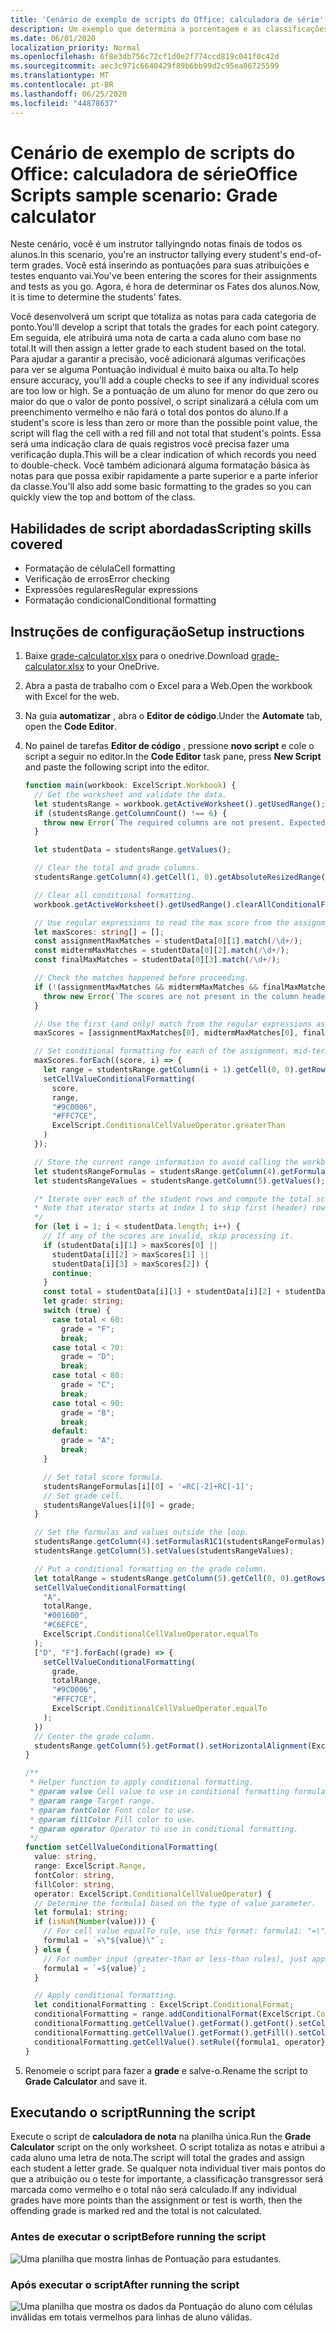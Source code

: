 ```yaml
---
title: 'Cenário de exemplo de scripts do Office: calculadora de série'
description: Um exemplo que determina a porcentagem e as classificações de uma classe de alunos.
ms.date: 06/01/2020
localization_priority: Normal
ms.openlocfilehash: 6f8e3db756c72cf1d0e2f774ccd819c041f0c42d
ms.sourcegitcommit: aec3c971c6640429f89b6bb99d2c95ea06725599
ms.translationtype: MT
ms.contentlocale: pt-BR
ms.lasthandoff: 06/25/2020
ms.locfileid: "44878637"
---
```

# <a name="office-scripts-sample-scenario-grade-calculator"></a><span data-ttu-id="72b7e-103">Cenário de exemplo de scripts do Office: calculadora de série</span><span class="sxs-lookup"><span data-stu-id="72b7e-103">Office Scripts sample scenario: Grade calculator</span></span>

<span data-ttu-id="72b7e-104">Neste cenário, você é um instrutor tallyingndo notas finais de todos os alunos.</span><span class="sxs-lookup"><span data-stu-id="72b7e-104">In this scenario, you're an instructor tallying every student's end-of-term grades.</span></span> <span data-ttu-id="72b7e-105">Você está inserindo as pontuações para suas atribuições e testes enquanto vai.</span><span class="sxs-lookup"><span data-stu-id="72b7e-105">You've been entering the scores for their assignments and tests as you go.</span></span> <span data-ttu-id="72b7e-106">Agora, é hora de determinar os Fates dos alunos.</span><span class="sxs-lookup"><span data-stu-id="72b7e-106">Now, it is time to determine the students' fates.</span></span>

<span data-ttu-id="72b7e-107">Você desenvolverá um script que totaliza as notas para cada categoria de ponto.</span><span class="sxs-lookup"><span data-stu-id="72b7e-107">You'll develop a script that totals the grades for each point category.</span></span> <span data-ttu-id="72b7e-108">Em seguida, ele atribuirá uma nota de carta a cada aluno com base no total.</span><span class="sxs-lookup"><span data-stu-id="72b7e-108">It will then assign a letter grade to each student based on the total.</span></span> <span data-ttu-id="72b7e-109">Para ajudar a garantir a precisão, você adicionará algumas verificações para ver se alguma Pontuação individual é muito baixa ou alta.</span><span class="sxs-lookup"><span data-stu-id="72b7e-109">To help ensure accuracy, you'll add a couple checks to see if any individual scores are too low or high.</span></span> <span data-ttu-id="72b7e-110">Se a pontuação de um aluno for menor do que zero ou maior do que o valor de ponto possível, o script sinalizará a célula com um preenchimento vermelho e não fará o total dos pontos do aluno.</span><span class="sxs-lookup"><span data-stu-id="72b7e-110">If a student's score is less than zero or more than the possible point value, the script will flag the cell with a red fill and not total that student's points.</span></span> <span data-ttu-id="72b7e-111">Essa será uma indicação clara de quais registros você precisa fazer uma verificação dupla.</span><span class="sxs-lookup"><span data-stu-id="72b7e-111">This will be a clear indication of which records you need to double-check.</span></span> <span data-ttu-id="72b7e-112">Você também adicionará alguma formatação básica às notas para que possa exibir rapidamente a parte superior e a parte inferior da classe.</span><span class="sxs-lookup"><span data-stu-id="72b7e-112">You'll also add some basic formatting to the grades so you can quickly view the top and bottom of the class.</span></span>

## <a name="scripting-skills-covered"></a><span data-ttu-id="72b7e-113">Habilidades de script abordadas</span><span class="sxs-lookup"><span data-stu-id="72b7e-113">Scripting skills covered</span></span>

- <span data-ttu-id="72b7e-114">Formatação de célula</span><span class="sxs-lookup"><span data-stu-id="72b7e-114">Cell formatting</span></span>
- <span data-ttu-id="72b7e-115">Verificação de erros</span><span class="sxs-lookup"><span data-stu-id="72b7e-115">Error checking</span></span>
- <span data-ttu-id="72b7e-116">Expressões regulares</span><span class="sxs-lookup"><span data-stu-id="72b7e-116">Regular expressions</span></span>
- <span data-ttu-id="72b7e-117">Formatação condicional</span><span class="sxs-lookup"><span data-stu-id="72b7e-117">Conditional formatting</span></span>

## <a name="setup-instructions"></a><span data-ttu-id="72b7e-118">Instruções de configuração</span><span class="sxs-lookup"><span data-stu-id="72b7e-118">Setup instructions</span></span>

1. <span data-ttu-id="72b7e-119">Baixe <a href="grade-calculator.xlsx">grade-calculator.xlsx</a> para o onedrive.</span><span class="sxs-lookup"><span data-stu-id="72b7e-119">Download <a href="grade-calculator.xlsx">grade-calculator.xlsx</a> to your OneDrive.</span></span>

2. <span data-ttu-id="72b7e-120">Abra a pasta de trabalho com o Excel para a Web.</span><span class="sxs-lookup"><span data-stu-id="72b7e-120">Open the workbook with Excel for the web.</span></span>

3. <span data-ttu-id="72b7e-121">Na guia **automatizar** , abra o **Editor de código**.</span><span class="sxs-lookup"><span data-stu-id="72b7e-121">Under the **Automate** tab, open the **Code Editor**.</span></span>

4. <span data-ttu-id="72b7e-122">No painel de tarefas **Editor de código** , pressione **novo script** e cole o script a seguir no editor.</span><span class="sxs-lookup"><span data-stu-id="72b7e-122">In the **Code Editor** task pane, press **New Script** and paste the following script into the editor.</span></span>

    ```TypeScript
    function main(workbook: ExcelScript.Workbook) {
      // Get the worksheet and validate the data.
      let studentsRange = workbook.getActiveWorksheet().getUsedRange();
      if (studentsRange.getColumnCount() !== 6) {
        throw new Error(`The required columns are not present. Expected column headers: "Student ID | Assignment score | Mid-term | Final | Total | Grade"`);
      }

      let studentData = studentsRange.getValues();

      // Clear the total and grade columns.
      studentsRange.getColumn(4).getCell(1, 0).getAbsoluteResizedRange(studentData.length - 1, 2).clear();

      // Clear all conditional formatting.
      workbook.getActiveWorksheet().getUsedRange().clearAllConditionalFormats();

      // Use regular expressions to read the max score from the assignment, mid-term, and final scores columns.
      let maxScores: string[] = [];
      const assignmentMaxMatches = studentData[0][1].match(/\d+/);
      const midtermMaxMatches = studentData[0][2].match(/\d+/);
      const finalMaxMatches = studentData[0][3].match(/\d+/);

      // Check the matches happened before proceeding.
      if (!(assignmentMaxMatches && midtermMaxMatches && finalMaxMatches)) {
        throw new Error(`The scores are not present in the column headers. Expected format: "Assignments (n)|Mid-term (n)|Final (n)"`);
      }

      // Use the first (and only) match from the regular expressions as the max scores.
      maxScores = [assignmentMaxMatches[0], midtermMaxMatches[0], finalMaxMatches[0]];

      // Set conditional formatting for each of the assignment, mid-term, and final scores columns.
      maxScores.forEach((score, i) => {
        let range = studentsRange.getColumn(i + 1).getCell(0, 0).getRowsBelow(studentData.length - 1);
        setCellValueConditionalFormatting(
          score,
          range,
          "#9C0006",
          "#FFC7CE",
          ExcelScript.ConditionalCellValueOperator.greaterThan
        )
      });

      // Store the current range information to avoid calling the workbook in the loop.
      let studentsRangeFormulas = studentsRange.getColumn(4).getFormulasR1C1();
      let studentsRangeValues = studentsRange.getColumn(5).getValues();

      /* Iterate over each of the student rows and compute the total score and letter grade.
      * Note that iterator starts at index 1 to skip first (header) row.
      */
      for (let i = 1; i < studentData.length; i++) {
        // If any of the scores are invalid, skip processing it.
        if (studentData[i][1] > maxScores[0] ||
          studentData[i][2] > maxScores[1] ||
          studentData[i][3] > maxScores[2]) {
          continue;
        }
        const total = studentData[i][1] + studentData[i][2] + studentData[i][3];
        let grade: string;
        switch (true) {
          case total < 60:
            grade = "F";
            break;
          case total < 70:
            grade = "D";
            break;
          case total < 80:
            grade = "C";
            break;
          case total < 90:
            grade = "B";
            break;
          default:
            grade = "A";
            break;
        }

        // Set total score formula.
        studentsRangeFormulas[i][0] = '=RC[-2]+RC[-1]';
        // Set grade cell.
        studentsRangeValues[i][0] = grade;
      }

      // Set the formulas and values outside the loop.
      studentsRange.getColumn(4).setFormulasR1C1(studentsRangeFormulas);
      studentsRange.getColumn(5).setValues(studentsRangeValues);

      // Put a conditional formatting on the grade column.
      let totalRange = studentsRange.getColumn(5).getCell(0, 0).getRowsBelow(studentData.length - 1);
      setCellValueConditionalFormatting(
        "A",
        totalRange,
        "#001600",
        "#C6EFCE",
        ExcelScript.ConditionalCellValueOperator.equalTo
      );
      ["D", "F"].forEach((grade) => {
        setCellValueConditionalFormatting(
          grade,
          totalRange,
          "#9C0006",
          "#FFC7CE",
          ExcelScript.ConditionalCellValueOperator.equalTo
        );
      })
      // Center the grade column.
      studentsRange.getColumn(5).getFormat().setHorizontalAlignment(ExcelScript.HorizontalAlignment.center);
    }

    /**
     * Helper function to apply conditional formatting.
     * @param value Cell value to use in conditional formatting formula1.
     * @param range Target range.
     * @param fontColor Font color to use.
     * @param fillColor Fill color to use.
     * @param operator Operator to use in conditional formatting.
     */
    function setCellValueConditionalFormatting(
      value: string,
      range: ExcelScript.Range,
      fontColor: string,
      fillColor: string,
      operator: ExcelScript.ConditionalCellValueOperator) {
      // Determine the formula1 based on the type of value parameter.
      let formula1: string;
      if (isNaN(Number(value))) {
        // For cell value equalTo rule, use this format: formula1: "=\"A\"",
        formula1 = `=\"${value}\"`;
      } else {
        // For number input (greater-than or less-than rules), just append '='.
        formula1 = `=${value}`;
      }

      // Apply conditional formatting.
      let conditionalFormatting : ExcelScript.ConditionalFormat;
      conditionalFormatting = range.addConditionalFormat(ExcelScript.ConditionalFormatType.cellValue);
      conditionalFormatting.getCellValue().getFormat().getFont().setColor(fontColor);
      conditionalFormatting.getCellValue().getFormat().getFill().setColor(fillColor);
      conditionalFormatting.getCellValue().setRule({formula1, operator});
    }
    ```

5. <span data-ttu-id="72b7e-123">Renomeie o script para fazer a **grade** e salve-o.</span><span class="sxs-lookup"><span data-stu-id="72b7e-123">Rename the script to **Grade Calculator** and save it.</span></span>

## <a name="running-the-script"></a><span data-ttu-id="72b7e-124">Executando o script</span><span class="sxs-lookup"><span data-stu-id="72b7e-124">Running the script</span></span>

<span data-ttu-id="72b7e-125">Execute o script de **calculadora de nota** na planilha única.</span><span class="sxs-lookup"><span data-stu-id="72b7e-125">Run the **Grade Calculator** script on the only worksheet.</span></span> <span data-ttu-id="72b7e-126">O script totaliza as notas e atribui a cada aluno uma letra de nota.</span><span class="sxs-lookup"><span data-stu-id="72b7e-126">The script will total the grades and assign each student a letter grade.</span></span> <span data-ttu-id="72b7e-127">Se qualquer nota individual tiver mais pontos do que a atribuição ou o teste for importante, a classificação transgressor será marcada como vermelho e o total não será calculado.</span><span class="sxs-lookup"><span data-stu-id="72b7e-127">If any individual grades have more points than the assignment or test is worth, then the offending grade is marked red and the total is not calculated.</span></span>

### <a name="before-running-the-script"></a><span data-ttu-id="72b7e-128">Antes de executar o script</span><span class="sxs-lookup"><span data-stu-id="72b7e-128">Before running the script</span></span>

![Uma planilha que mostra linhas de Pontuação para estudantes.](../../images/scenario-grade-calculator-before.png)

### <a name="after-running-the-script"></a><span data-ttu-id="72b7e-130">Após executar o script</span><span class="sxs-lookup"><span data-stu-id="72b7e-130">After running the script</span></span>

![Uma planilha que mostra os dados da Pontuação do aluno com células inválidas em totais vermelhos para linhas de aluno válidas.](../../images/scenario-grade-calculator-after.png)
